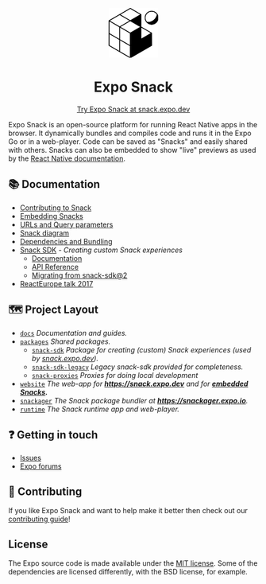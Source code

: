 <!-- Banner Image -->

<p align="center">
  <img src="./logo.svg" width="100px" />
  <h1 align="center">
    Expo Snack
  </h1>
</p>

<p align="center">
  <a href="https://snack.expo.dev">Try Expo Snack at snack.expo.dev</a>
</p>

Expo Snack is an open-source platform for running React Native apps in the browser. It dynamically bundles and compiles code and runs it in the Expo Go or in a web-player. Code can be saved as "Snacks" and easily shared with others. Snacks can also be embedded to show "live" previews as used by the [React Native documentation](https://reactnative.dev/docs/getting-started).

<!--
> Requesting snacks in bug reports gives your users an easy, lightweight way to give you a minimal, complete, and verifiable example (https://stackoverflow.com/help/minimal-reproducible-example) and allows you to spend more time fixing real issues in your project rather than staring at copy pasted code or cloning someone's repository that may or may not demonstrate a real issue with your project.
-->

## 📚 Documentation

- [Contributing to Snack](./CONTRIBUTING.md)
- [Embedding Snacks](./docs/embedding-snacks.md)
- [URLs and Query parameters](./docs/url-query-parameters.md)
- [Snack diagram](./docs/diagram/snack-diagram.md)
- [Dependencies and Bundling](./docs/dependencies-bundling.md)
- [Snack SDK](./packages/snack-sdk) *- Creating custom Snack experiences*
  - [Documentation](./docs/snack-sdk.md)
  - [API Reference](./docs/snack-sdk-api/README.md)
  - [Migrating from snack-sdk@2](./docs/snack-sdk-migration.md)
- [ReactEurope talk 2017](https://www.youtube.com/watch?v=U0vnAW4UNXE)

<!--
Internal documentation
- [Upgrade Snack to new Expo SDK](./docs/expo-sdk-upgrade.md)
-->

## 🗺 Project Layout

- [`docs`](/docs) *Documentation and guides.*
- [`packages`](/packages) *Shared packages.*
  - [`snack-sdk`](/packages/snack-sdk) *Package for creating (custom) Snack experiences (used by [snack.expo.dev](https://snack.expo.dev)).*
  - [`snack-sdk-legacy`](/packages/snack-sdk-legacy) *Legacy snack-sdk provided for completeness.*
  - [`snack-proxies`](/packages/snack-proxies) *Proxies for doing local development*
- [`website`](/website) *The web-app for **https://snack.expo.dev** and for **[embedded Snacks](https://snack.expo.dev/embedded).***
- [`snackager`](/snackager) *The Snack package bundler at **https://snackager.expo.io**.*
- [`runtime`](/runtime) *The Snack runtime app and web-player.*

## ❓ Getting in touch

- [Issues](https://github.com/expo/snack/issues)
- [Expo forums](https://forums.expo.dev/c/snack)

## 👏 Contributing

If you like Expo Snack and want to help make it better then check out our [contributing guide](./CONTRIBUTING.md)!

## License

The Expo source code is made available under the [MIT license](LICENSE). Some of the dependencies are licensed differently, with the BSD license, for example.
